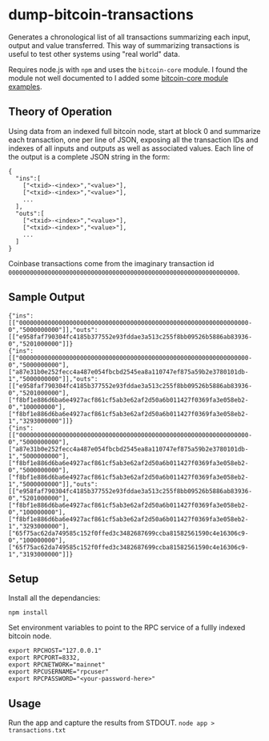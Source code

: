 # dump-bitcoin-transactions
Generates a chronological list of all transactions summarizing each input, output and value
transferred. This way of summarizing transactions is useful to test other systems using "real
world" data.

Requires node.js with `npm` and uses the `bitcoin-core` module. I found the module not well
documented to I added some [bitcoin-core module examples](bitcoin-core.md).

## Theory of Operation
Using data from an indexed full bitcoin node, start at block 0 and summarize each transaction,
one per line of JSON, exposing all the transaction IDs and indexes of all inputs and outputs
as well as associated values. Each line of the output is a complete JSON string in the form:
```
{
  "ins":[
    ["<txid>-<index>","<value>"],
    ["<txid>-<index>","<value>"],
    ...
  ],
  "outs":[
    ["<txid>-<index>","<value>"],
    ["<txid>-<index>","<value>"],
    ...
  ]
}
```
Coinbase transactions come from the imaginary transaction id
`0000000000000000000000000000000000000000000000000000000000000000`.

## Sample Output
```
{"ins":[["0000000000000000000000000000000000000000000000000000000000000000-0","5000000000"]],"outs":[["e958faf790304fc4185b377552e93fddae3a513c255f8bb09526b5886ab83936-0","5201000000"]]}
{"ins":[["0000000000000000000000000000000000000000000000000000000000000000-0","5000000000"],["a87e31b0e252fecc4a487e054fbcbd2545ea8a110747ef875a59b2e3780101db-1","5000000000"]],"outs":[["e958faf790304fc4185b377552e93fddae3a513c255f8bb09526b5886ab83936-0","5201000000"],["f8bf1e886d6ba6e4927acf861cf5ab3e62af2d50a6b011427f0369fa3e058eb2-0","100000000"],["f8bf1e886d6ba6e4927acf861cf5ab3e62af2d50a6b011427f0369fa3e058eb2-1","3293000000"]]}
{"ins":[["0000000000000000000000000000000000000000000000000000000000000000-0","5000000000"],["a87e31b0e252fecc4a487e054fbcbd2545ea8a110747ef875a59b2e3780101db-1","5000000000"],["f8bf1e886d6ba6e4927acf861cf5ab3e62af2d50a6b011427f0369fa3e058eb2-0","5000000000"],["f8bf1e886d6ba6e4927acf861cf5ab3e62af2d50a6b011427f0369fa3e058eb2-1","5000000000"]],"outs":[["e958faf790304fc4185b377552e93fddae3a513c255f8bb09526b5886ab83936-0","5201000000"],["f8bf1e886d6ba6e4927acf861cf5ab3e62af2d50a6b011427f0369fa3e058eb2-0","100000000"],["f8bf1e886d6ba6e4927acf861cf5ab3e62af2d50a6b011427f0369fa3e058eb2-1","3293000000"],["65f75ac62da749585c152f0ffed3c3482687699ccba81582561590c4e16306c9-0","100000000"],["65f75ac62da749585c152f0ffed3c3482687699ccba81582561590c4e16306c9-1","3193000000"]]}
```

## Setup
Install all the dependancies:
```
npm install
```

Set environment variables to point to the RPC service of a fullly indexed bitcoin node.
```
export RPCHOST="127.0.0.1"
export RPCPORT=8332,
export RPCNETWORK="mainnet"
export RPCUSERNAME="rpcuser"
export RPCPASSWORD="<your-password-here>"
```

## Usage
Run the app and capture the results from STDOUT.
```node app > transactions.txt```
